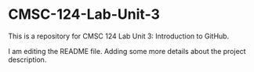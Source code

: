 # CMSC-124-Lab-Unit-3
This is a repository for CMSC 124 Lab Unit 3: Introduction to GitHub.

I am editing the README file. Adding some more details about the project description.
